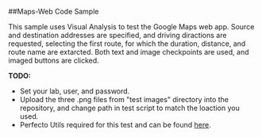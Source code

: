 ##Maps-Web Code Sample

This sample uses Visual Analysis to test the Google Maps web app. Source and destination addresses are specified,
and driving diractions are requested, selecting the first route, for which the duration, distance, and route name are extarcted.
Both text and image checkpoints are used, and imaged buttons are clicked.

**TODO:** <br/>
- Set your lab, user, and password.
- Upload the three .png files from "test images" directory into the repository, and change path in test script to match the loaction you used.
- Perfecto Utils required for this test and can be found [here](https://github.com/PerfectoCode/Templates/tree/master/Utils).

